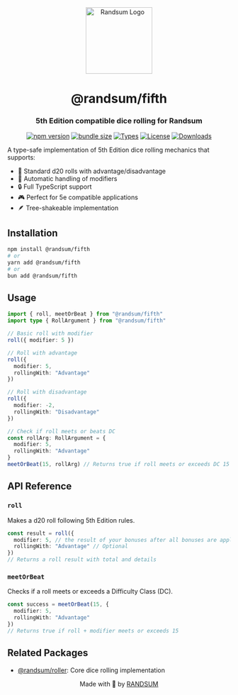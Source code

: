 <div align="center">
  <img width="150" height="150" src="https://raw.githubusercontent.com/RANDSUM/randsum/main/randsum/icon.webp" alt="Randsum Logo">
  <h1>@randsum/fifth</h1>
  <h3>5th Edition compatible dice rolling for Randsum</h3>

[![npm version](https://img.shields.io/npm/v/@randsum/fifth)](https://www.npmjs.com/package/@randsum/fifth)
[![bundle size](https://img.shields.io/bundlephobia/minzip/@randsum/fifth)](https://bundlephobia.com/package/@randsum/fifth)
[![Types](https://img.shields.io/npm/types/@randsum/fifth)](https://www.npmjs.com/package/@randsum/fifth)
[![License](https://img.shields.io/npm/l/@randsum/fifth)](https://github.com/RANDSUM/randsum/blob/main/LICENSE)
[![Downloads](https://img.shields.io/npm/dm/@randsum/fifth)](https://www.npmjs.com/package/@randsum/fifth)

</div>

A type-safe implementation of 5th Edition dice rolling mechanics that supports:

- 🎲 Standard d20 rolls with advantage/disadvantage
- 🎯 Automatic handling of modifiers
- 🔒 Full TypeScript support
- 🎮 Perfect for 5e compatible applications
- 🪶 Tree-shakeable implementation

## Installation

```bash
npm install @randsum/fifth
# or
yarn add @randsum/fifth
# or
bun add @randsum/fifth
```

## Usage

```typescript
import { roll, meetOrBeat } from "@randsum/fifth"
import type { RollArgument } from "@randsum/fifth"

// Basic roll with modifier
roll({ modifier: 5 })

// Roll with advantage
roll({
  modifier: 5,
  rollingWith: "Advantage"
})

// Roll with disadvantage
roll({
  modifier: -2,
  rollingWith: "Disadvantage"
})

// Check if roll meets or beats DC
const rollArg: RollArgument = {
  modifier: 5,
  rollingWith: "Advantage"
}
meetOrBeat(15, rollArg) // Returns true if roll meets or exceeds DC 15
```

## API Reference

### `roll`

Makes a d20 roll following 5th Edition rules.

```typescript
const result = roll({
  modifier: 5, // the result of your bonuses after all bonuses are applied
  rollingWith: "Advantage" // Optional
})
// Returns a roll result with total and details
```

### `meetOrBeat`

Checks if a roll meets or exceeds a Difficulty Class (DC).

```typescript
const success = meetOrBeat(15, {
  modifier: 5,
  rollingWith: "Advantage"
})
// Returns true if roll + modifier meets or exceeds 15
```

## Related Packages

- [@randsum/roller](https://github.com/RANDSUM/randsum/tree/main/packages/roller): Core dice rolling implementation

<div align="center">
Made with 👹 by <a href="https://github.com/RANDSUM">RANDSUM</a>
</div>
